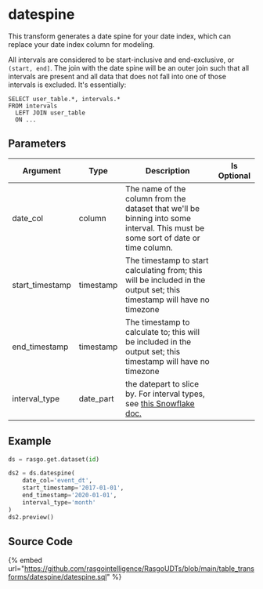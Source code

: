 

# datespine

This transform generates a date spine for your date index, which can replace your date index column for modeling.

All intervals are considered to be start-inclusive and end-exclusive, or `(start, end]`. The join with the date spine will be an outer join such that all intervals are present and all data that does not fall into one of those intervals is excluded. It's essentially:

```
SELECT user_table.*, intervals.*
FROM intervals
  LEFT JOIN user_table
  ON ...
```


## Parameters

|    Argument     |   Type    |                                                                           Description                                                                            | Is Optional |
| --------------- | --------- | ---------------------------------------------------------------------------------------------------------------------------------------------------------------- | ----------- |
| date_col        | column    | The name of the column from the dataset that we'll be binning into some interval. This must be some sort of date or time column.                                 |             |
| start_timestamp | timestamp | The timestamp to start calculating from; this will be included in the output set; this timestamp will have no timezone                                           |             |
| end_timestamp   | timestamp | The timestamp to calculate to; this will be included in the output set; this timestamp will have no timezone                                                     |             |
| interval_type   | date_part | the datepart to slice by. For interval types, see [this Snowflake doc.](https://docs.snowflake.com/en/sql-reference/data-types-datetime.html#interval-constants) |             |


## Example

```python
ds = rasgo.get.dataset(id)

ds2 = ds.datespine(
    date_col='event_dt',
    start_timestamp='2017-01-01',
    end_timestamp='2020-01-01',
    interval_type='month'
)
ds2.preview()
```

## Source Code

{% embed url="https://github.com/rasgointelligence/RasgoUDTs/blob/main/table_transforms/datespine/datespine.sql" %}

